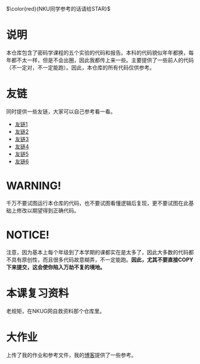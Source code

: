 $\color{red}{NKU同学参考的话请给STAR}$
# 说明
本仓库包含了密码学课程的五个实验的代码和报告。本科的代码貌似年年都换，每年都不太一样，但是不会出圈，因此我都传上来一些。主要提供了一些前人的代码（不一定对，不一定能跑）。因此，本仓库的所有代码仅供参考。

# 友链
同时提供一些友链，大家可以自己参考看一看。
- [友链1](https://github.com/wanghanwei8/Crypto)
- [友链2](https://github.com/nkuwhjhhh/nku-cryptology)
- [友链3](https://github.com/kypomon/NKU_cryptography_project)
- [友链4](https://github.com/shesl-meow/nkcrypto)
- [友链5](https://github.com/caijiqhx/crypto_lab)
- [友链6](https://github.com/Rainefly/Cryptology)
# WARNING!
千万不要试图运行本仓库的代码，也不要试图看懂逻辑后复现，更不要试图在此基础上修改以期望得到正确代码。

# NOTICE!
注意，因为基本上每个年级到了本学期的课都实在是太多了，因此大多数的代码都不具有原创性，而且很多代码故意糊弄，不一定能跑。**因此，尤其不要直接COPY下来提交，这会使你陷入万劫不复的境地。**

# 本课复习资料
老规矩，在NKUG网自救资料那个仓库里。

# 大作业
上传了我的作业和参考文件，我的[博客](https://tephrocactushc.github.io/post/2e35672.html)提供了一些参考。
